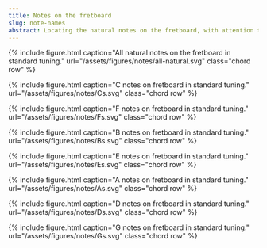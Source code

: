 ```yaml
---
title: Notes on the fretboard
slug: note-names
abstract: Locating the natural notes on the fretboard, with attention to distinguishing between octaves. 
---
```


{% include figure.html
    caption="All natural notes on the fretboard in standard tuning."
    url="/assets/figures/notes/all-natural.svg"
    class="chord row"
%}

{% include figure.html
    caption="C notes on fretboard in standard tuning."
    url="/assets/figures/notes/Cs.svg"
    class="chord row"
%}

{% include figure.html
    caption="F notes on fretboard in standard tuning."
    url="/assets/figures/notes/Fs.svg"
    class="chord row"
%}

{% include figure.html
    caption="B notes on fretboard in standard tuning."
    url="/assets/figures/notes/Bs.svg"
    class="chord row"
%}

{% include figure.html
    caption="E notes on fretboard in standard tuning."
    url="/assets/figures/notes/Es.svg"
    class="chord row"
%}

{% include figure.html
    caption="A notes on fretboard in standard tuning."
    url="/assets/figures/notes/As.svg"
    class="chord row"
%}

{% include figure.html
    caption="D notes on fretboard in standard tuning."
    url="/assets/figures/notes/Ds.svg"
    class="chord row"
%}

{% include figure.html
    caption="G notes on fretboard in standard tuning."
    url="/assets/figures/notes/Gs.svg"
    class="chord row"
%}

